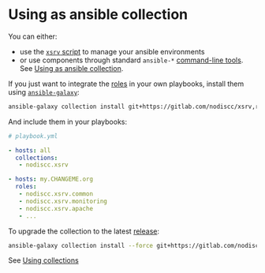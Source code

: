 # Using as ansible collection


You can either:
- use the [`xsrv` script](#command-line-usage) to manage your ansible environments
- or use components through standard `ansible-*` [command-line tools](https://docs.ansible.com/ansible/latest/user_guide/command_line_tools.html). See [Using as ansible collection](#using-as-ansible-collection).

If you just want to integrate the [roles](#roles) in your own playbooks, install them using [`ansible-galaxy`](https://docs.ansible.com/ansible/latest/cli/ansible-galaxy.html):

```bash
ansible-galaxy collection install git+https://gitlab.com/nodiscc/xsrv,release
```

And include them in your playbooks:

```yaml
# playbook.yml

- hosts: all
  collections:
   - nodiscc.xsrv

- hosts: my.CHANGEME.org
  roles:
   - nodiscc.xsrv.common
   - nodiscc.xsrv.monitoring
   - nodiscc.xsrv.apache
   - ...
```

To upgrade the collection to the latest [release](https://gitlab.com/nodiscc/xsrv/-/blob/master/CHANGELOG.md):

```bash
ansible-galaxy collection install --force git+https://gitlab.com/nodiscc/xsrv,release
```

See [Using collections](https://docs.ansible.com/ansible/latest/user_guide/collections_using.html)

